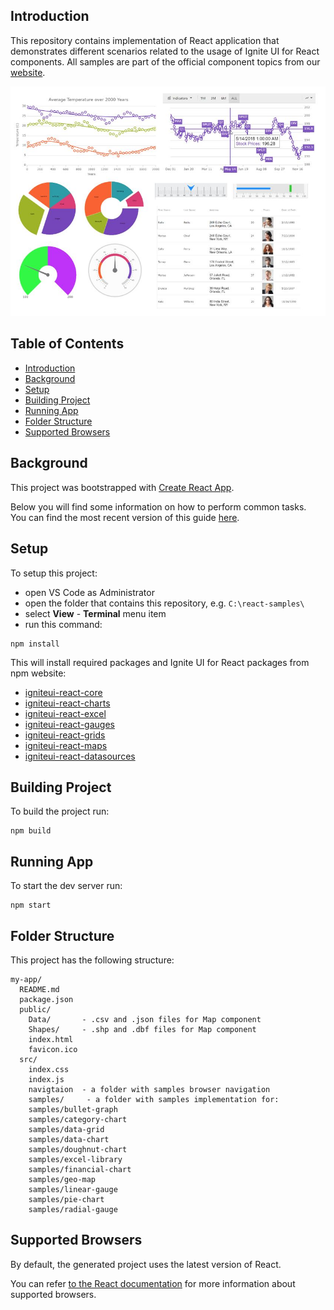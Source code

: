 ## Introduction

This repository contains implementation of React application that demonstrates different scenarios related to the usage of Ignite UI for React components. All samples are part of the official component topics from our [website](https://www.infragistics.com/).


![alt text](./src/navigation/SamplePreview.jpg "Preview")

## Table of Contents

- [Introduction](#Introduction)
- [Background](#Background)
- [Setup](#Setup)
- [Building Project](#Building-Project)
- [Running App](#Running-App)
- [Folder Structure](#Table-of-Contents)
- [Supported Browsers](#supported-browsers)


## Background

This project was bootstrapped with [Create React App](https://github.com/facebookincubator/create-react-app).

Below you will find some information on how to perform common tasks.<br>
You can find the most recent version of this guide [here](https://github.com/facebookincubator/create-react-app/blob/master/packages/react-scripts/template/README.md).

## Setup

To setup this project:

- open VS Code as Administrator
- open the folder that contains this repository, e.g. `C:\react-samples\`
- select **View** - **Terminal** menu item
- run this command:

```
npm install
```

This will install required packages and Ignite UI for React packages from npm website:

- [igniteui-react-core](https://www.npmjs.com/package/igniteui-react-core)
- [igniteui-react-charts](https://www.npmjs.com/package/igniteui-react-charts)
- [igniteui-react-excel](https://www.npmjs.com/package/igniteui-react-excel)
- [igniteui-react-gauges](https://www.npmjs.com/package/igniteui-react-gauges)
- [igniteui-react-grids](https://www.npmjs.com/package/igniteui-react-grids)
- [igniteui-react-maps](https://www.npmjs.com/package/igniteui-react-maps)
- [igniteui-react-datasources](https://www.npmjs.com/package/igniteui-react-datasources)


## Building Project
To build the project run:

```
npm build
```

## Running App
To start the dev server run:

```
npm start
```


## Folder Structure

This project has the following structure:

```
my-app/
  README.md
  package.json
  public/
    Data/       - .csv and .json files for Map component
    Shapes/     - .shp and .dbf files for Map component
    index.html
    favicon.ico
  src/
    index.css
    index.js
    navigtaion  - a folder with samples browser navigation
    samples/     - a folder with samples implementation for:
    samples/bullet-graph
    samples/category-chart
    samples/data-grid
    samples/data-chart
    samples/doughnut-chart
    samples/excel-library
    samples/financial-chart
    samples/geo-map
    samples/linear-gauge
    samples/pie-chart
    samples/radial-gauge

```

## Supported Browsers

By default, the generated project uses the latest version of React.

You can refer [to the React documentation](https://reactjs.org/docs/react-dom.html#browser-support) for more information about supported browsers.
